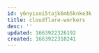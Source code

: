 ```yaml
---
id: y6nyisoi5tajk6mb5knke3k
title: cloudflare-workers
desc: ''
updated: 1663922326192
created: 1663922310241
---
```



